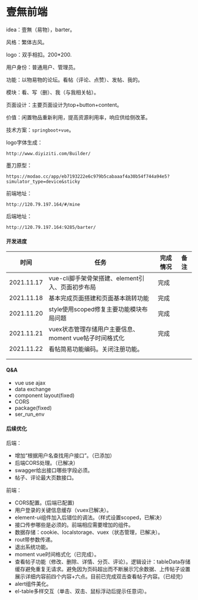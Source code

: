 #  壹無前端

idea：壹無（易物），barter。

风格：繁体古风。

logo：双手相扣。200*200.

用户身份：普通用户、管理员。

功能：以物易物的论坛。看帖（评论、点赞）、发帖、我的。

模块：看、写（删）、我（与我相关帖）。

页面设计：主要页面设计为top+button+content。

价值：闲置物品重新利用，提高资源利用率，响应供给侧改革。

技术方案：`springboot+vue`。

logo字体生成：

```
http://www.diyiziti.com/Builder/
```

墨刀原型：

```
https://modao.cc/app/eb7193222e6c979b5cabaaaf4a30b54f744a94e5?simulator_type=device&sticky
```

前端地址：

```
http://120.79.197.164/#/mine
```

后端地址：

```
http://120.79.197.164:9285/barter/
```

#### 开发进度

| 时间       | 任务                                                   | 完成情况 | 备注 |
| ---------- | ------------------------------------------------------ | -------- | ---- |
| 2021.11.17 | vue-cli脚手架骨架搭建、element引入、页面初步布局       | 完成     |      |
| 2021.11.18 | 基本完成页面搭建和页面基本跳转功能                     | 完成     |      |
| 2021.11.20 | style使用scoped修复主要功能模块布局问题                | 完成     |      |
| 2021.11.21 | vuex状态管理存储用户主要信息、moment vue帖子时间格式化 | 完成     |      |
| 2021.11.22 | 看帖简易功能编码。关闭注册功能。                       |          |      |
|            |                                                        |          |      |
|            |                                                        |          |      |

#### Q&A

* vue use ajax
* data exchange
* component layout(fixed)
* CORS
* package(fixed)
* ser_run_env



#### 后续优化

后端：

* 增加“根据用户名查找用户接口”。（已添加）
* 后端CORS处理。（已解决）
* swagger给出接口哪些字段必须。
* 帖子、评论最大页数接口。



前端：

* CORS配置。(后端已配置)
* 用户登录的关键信息缓存（vuex已解决）。
* element-ui组件加入后错位的调法。（样式设置scoped，已解决）
* 接口传参哪些是必须的。前端相应需要增加的组件。
* 数据存储：cookie、localstorage、vuex（状态管理，已解决）。
* rout带参数传递。
* 退出系统功能。
* moment vue时间格式化（已完成）。
* 查看帖子功能（修改、删除、详情、分页、评论）。逻辑设计：tableData存储缓存避免重复无请求。避免因为页码超出而不断展示冗余数据、上传帖子设置展示详细内容前四个内容+六点。目前已完成双击查看帖子内容。（已经完）
* alert组件美化。
* el-table多样交互（单击、双击、鼠标浮动后提示任意词）。
